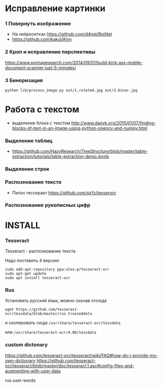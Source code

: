 # Исправление картинки

### 1 Повернуть изображение

* На нейросетках https://github.com/d4nst/RotNet
* https://github.com/kakul/Alyn

### 2 Кроп и исправление перспективы

https://www.pyimagesearch.com/2014/09/01/build-kick-ass-mobile-document-scanner-just-5-minutes/

### 3 Биноризация

`python lib/process_image.py out/1.rotated.jpg out/3.binar.jpg`

# Работа с текстом

* выделение блока с текстом http://www.danvk.org/2015/01/07/finding-blocks-of-text-in-an-image-using-python-opencv-and-numpy.html

### Выделение таблиц

* https://github.com/HazyResearch/TreeStructure/blob/master/table-extraction/tutorials/table-extraction-demo.ipynb

### Выделение строк

### Распознование текста

* Питон тессеракт https://github.com/sirfz/tesserocr

### Распознование рукописных цифр


# INSTALL

### Tesseract
Tesseract - распознование текста

Надо поставить 4 версию

```
sudo add-apt-repository ppa:alex-p/tesseract-ocr
sudo apt-get update
sudo apt install tesseract-ocr
```

### Rus
Установить русский язык, можно скачав отсюда

`wget https://github.com/tesseract-ocr/tessdata/blob/master/rus.traineddata`

и скопировать сюда `/usr/share/tesseract-ocr/tessdata`

или `/usr/share/tesseract-ocr/4.00/tessdata`

### custom dictonary

https://github.com/tesseract-ocr/tesseract/wiki/FAQ#how-do-i-provide-my-own-dictionary
https://github.com/tesseract-ocr/tesseract/blob/master/doc/tesseract.1.asc#config-files-and-augmenting-with-user-data

rus.user-words
